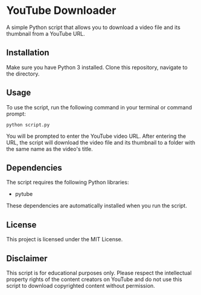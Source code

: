<!DOCTYPE html>
<html lang="en">
<head>
    <meta charset="UTF-8">
    <meta name="viewport" content="width=device-width, initial-scale=1.0">
    <meta http-equiv="X-UA-Compatible" content="ie=edge">
</head>
<body>
    <h1>YouTube Downloader</h1>
    <p>A simple Python script that allows you to download a video file and its thumbnail from a YouTube URL.</p>
<h2>Installation</h2>
<p>Make sure you have Python 3 installed. Clone this repository, navigate to the directory.</p>

<h2>Usage</h2>
<p>To use the script, run the following command in your terminal or command prompt:</p>
<pre><code>python script.py</code></pre>
<p>You will be prompted to enter the YouTube video URL. After entering the URL, the script will download the video file and its thumbnail to a folder with the same name as the video's title.</p>

<h2>Dependencies</h2>
<p>The script requires the following Python libraries:</p>
<ul>
    <li>pytube</li>
</ul>
<p>These dependencies are automatically installed when you run the script.</p>

<h2>License</h2>
<p>This project is licensed under the MIT License.</p>

<h2>Disclaimer</h2>
<p>This script is for educational purposes only. Please respect the intellectual property rights of the content creators on YouTube and do not use this script to download copyrighted content without permission.</p>
</body>
</html>
